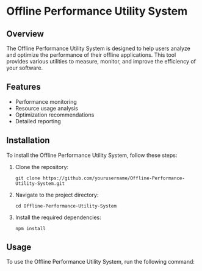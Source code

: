 # Offline Performance Utility System

## Overview

The Offline Performance Utility System is designed to help users analyze and optimize the performance of their offline applications. This tool provides various utilities to measure, monitor, and improve the efficiency of your software.

## Features

- Performance monitoring
- Resource usage analysis
- Optimization recommendations
- Detailed reporting

## Installation

To install the Offline Performance Utility System, follow these steps:

1. Clone the repository:
   ```
   git clone https://github.com/yourusername/Offline-Performance-Utility-System.git
   ```
2. Navigate to the project directory:
   ```
   cd Offline-Performance-Utility-System
   ```
3. Install the required dependencies:
   ```
   npm install
   ```

## Usage

To use the Offline Performance Utility System, run the following command:
